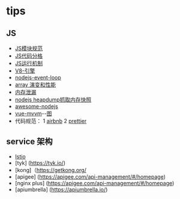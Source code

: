 # tips
## JS
* [JS模块规范](https://github.com/trimmeryang/tips/issues/1)
* [JS代码分格](https://github.com/airbnb/javascript)
* [JS运行机制](https://segmentfault.com/a/1190000012925872)
* [V8-引擎](https://zhuanlan.zhihu.com/p/27628685)
* [nodejs-event-loop](https://www.zcfy.cc/article/node-js-event-loop-workflow-lifecycle-in-low-level-void-canvas)
* [array 演变和性能](https://www.zcfy.cc/article/diving-deep-into-javascript-array-8211-evolution-038-performance-void-canvas)
* [内存泄漏](https://segmentfault.com/a/1190000015569915)
* [nodejs heapdump抓取内存快照](https://zhuanlan.zhihu.com/p/25736931)
* [awesome-nodejs](https://github.com/sindresorhus/awesome-nodejs)
* [vue-mvvm](https://github.com/trimmeryang/mvvm)--[图](https://github.com/trimmeryang/tips/blob/master/image/vue%E6%89%A7%E8%A1%8C%E5%9B%BE.png)
* 代码规范： 1 [airbnb](http://airbnb.io/javascript/) 2 [prettier](https://prettier.io/)

## service 架构
* [Istio](https://zhuanlan.zhihu.com/p/29586032)
* [tyk] (https://tyk.io/)
* [kong]（https://getkong.org/
* [apigee] (https://apigee.com/api-management/#/homepage)
* [nginx plus] (https://apigee.com/api-management/#/homepage)
* [apiumbrella] (https://apiumbrella.io/)
